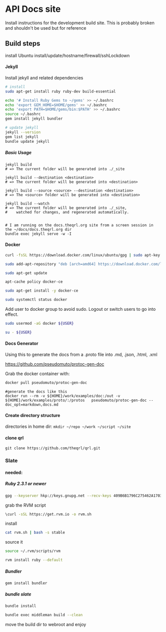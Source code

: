 # API Docs site

Install instructions for the development build site. This is probably broken and shouldn't be used but for reference

## Build steps

install Ubuntu install/update/hostname/firewall/sshLockdown


#### Jekyll

Install jekyll and related dependencies

```bash
# install
sudo apt-get install ruby ruby-dev build-essential

echo '# Install Ruby Gems to ~/gems' >> ~/.bashrc
echo 'export GEM_HOME=$HOME/gems' >> ~/.bashrc
echo 'export PATH=$HOME/gems/bin:$PATH' >> ~/.bashrc
source ~/.bashrc
gem install jekyll bundler

# update jekyll
jekyll --version
gem list jekyll
bundle update jekyll
```

##### Basic Usage

```
jekyll build
# => The current folder will be generated into ./_site

jekyll build --destination <destination>
# => The current folder will be generated into <destination>

jekyll build --source <source> --destination <destination>
# => The <source> folder will be generated into <destination>

jekyll build --watch
# => The current folder will be generated into ./_site,
#    watched for changes, and regenerated automatically.


# I am running on the docs.theqrl.org site from a screen session in the ~/docs/docs.theqrl.org dir
bundle exec jekyll serve -w -I
```


#### Docker

```bash
curl -fsSL https://download.docker.com/linux/ubuntu/gpg | sudo apt-key add -

sudo add-apt-repository "deb [arch=amd64] https://download.docker.com/linux/ubuntu $(lsb_release -cs) stable"

sudo apt-get update

apt-cache policy docker-ce

sudo apt-get install -y docker-ce

sudo systemctl status docker
```

Add user to docker group to avoid sudo. Logout or switch users to go into effect.

```bash
sudo usermod -aG docker ${USER}

su - ${USER}
```

#### Docs Generator

Using this to generate the docs from a .proto file into .md, .json, .html, .xml

https://github.com/pseudomuto/protoc-gen-doc

Grab the docker container with:

```bash
docker pull pseudomuto/protoc-gen-doc
```

```
#generate the docs like this
docker run --rm -v ${HOME}/work/examples/doc:/out -v ${HOME}/work/examples/proto/:/protos   pseudomuto/protoc-gen-doc --doc_opt=markdown,docs.md
```

#### Create directory structure

directories in home dir:
`mkdir ~/repo ~/work ~/script ~/site`

#### clone qrl
`git clone https://github.com/theqrl/qrl.git`


### Slate

#### needed:

##### Ruby 2.3.1 or newer
```bash
gpg --keyserver hkp://keys.gnupg.net --recv-keys 409B6B1796C275462A1703113804BB82D39DC0E3 7D2BAF1CF37B13E2069D6956105BD0E739499BDB
```

grab the RVM script

```bash
\curl -sSL https://get.rvm.io -o rvm.sh
```

install

```bash
cat rvm.sh | bash -s stable
```

source it
```bash
source ~/.rvm/scripts/rvm
```

```bash
rvm install ruby --default
```


##### Bundler
 `gem install bundler`


##### bundle slate

```bash
bundle install
```

```bash
bundle exec middleman build --clean
```

move the build dir to webroot and enjoy



